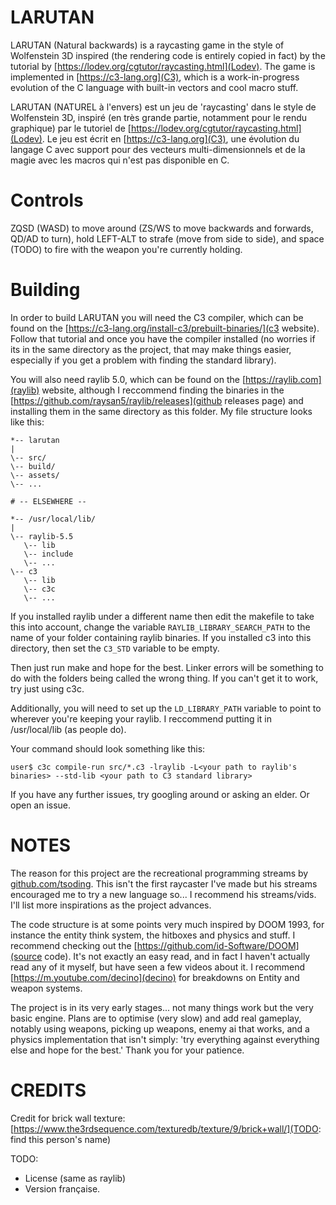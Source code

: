 # LARUTAN

LARUTAN (Natural backwards) is a raycasting game in the style of Wolfenstein 3D inspired (the rendering code is entirely copied in fact) by the tutorial by [https://lodev.org/cgtutor/raycasting.html](Lodev). The game is implemented in [https://c3-lang.org](C3), which is a work-in-progress evolution of the C language with built-in vectors and cool macro stuff. 

LARUTAN (NATUREL à l'envers) est un jeu de 'raycasting' dans le style de Wolfenstein 3D, inspiré (en très grande partie, notamment pour le rendu graphique) par le tutoriel de [https://lodev.org/cgtutor/raycasting.html](Lodev). Le jeu est écrit en [https://c3-lang.org](C3), une évolution du langage C avec support pour des vecteurs multi-dimensionnels et de la magie avec les macros qui n'est pas disponible en C.

# Controls

ZQSD (WASD) to move around (ZS/WS to move backwards and forwards, QD/AD to turn), hold LEFT-ALT to strafe (move from side to side), and space (TODO) to fire with the weapon you're currently holding.

# Building

In order to build LARUTAN you will need the C3 compiler, which can be found on the [https://c3-lang.org/install-c3/prebuilt-binaries/](c3 website). Follow that tutorial and once you have the compiler installed (no worries if its in the same directory as the project, that may make things easier, especially if you get a problem with finding the standard library).

You will also need raylib 5.0, which can be found on the [https://raylib.com](raylib) website, although I reccommend finding the binaries in the [https://github.com/raysan5/raylib/releases](github releases page) and installing them in the same directory as this folder. My file structure looks like this:

```
*-- larutan
|
\-- src/
\-- build/
\-- assets/
\-- ...

# -- ELSEWHERE --

*-- /usr/local/lib/
|
\-- raylib-5.5
   \-- lib
   \-- include
   \-- ...
\-- c3
   \-- lib
   \-- c3c
   \-- ...
```

If you installed raylib under a different name then edit the makefile to take this into account, change the variable ```RAYLIB_LIBRARY_SEARCH_PATH``` to the name of your folder containing raylib binaries. If you installed c3 into this directory, then set the ```C3_STD``` variable to be empty. 

Then just run make and hope for the best. Linker errors will be something to do with the folders being called the wrong thing. If you can't get it to work, try just using c3c. 

Additionally, you will need to set up the ```LD_LIBRARY_PATH``` variable to point to wherever you're keeping your raylib. I reccommend putting it in /usr/local/lib (as people do).

Your command should look something like this:

```
user$ c3c compile-run src/*.c3 -lraylib -L<your path to raylib's binaries> --std-lib <your path to C3 standard library>
```

If you have any further issues, try googling around or asking an elder. Or open an issue.

# NOTES

The reason for this project are the recreational programming streams by [github.com/tsoding](Tosding). This isn't the first raycaster I've made but his streams encouraged me to try a new language so... I recommend his streams/vids. I'll list more inspirations as the project advances. 

The code structure is at some points very much inspired by DOOM 1993, for instance the entity think system, the hitboxes and physics and stuff. I recommend checking out the [https://github.com/id-Software/DOOM](source code). It's not exactly an easy read, and in fact I haven't actually read any of it myself, but have seen a few videos about it. I recommend [https://m.youtube.com/decino](decino) for breakdowns on Entity and weapon systems.  

The project is in its very early stages... not many things work but the very basic engine. Plans are to optimise (very slow) and add real gameplay, notably using weapons, picking up weapons, enemy ai that works, and a physics implementation that isn't simply: 'try everything against everything else and hope for the best.' Thank you for your patience. 

# CREDITS

Credit for brick wall texture: [https://www.the3rdsequence.com/texturedb/texture/9/brick+wall/](TODO: find this person's name)

TODO: 
 - License (same as raylib)
 - Version française.